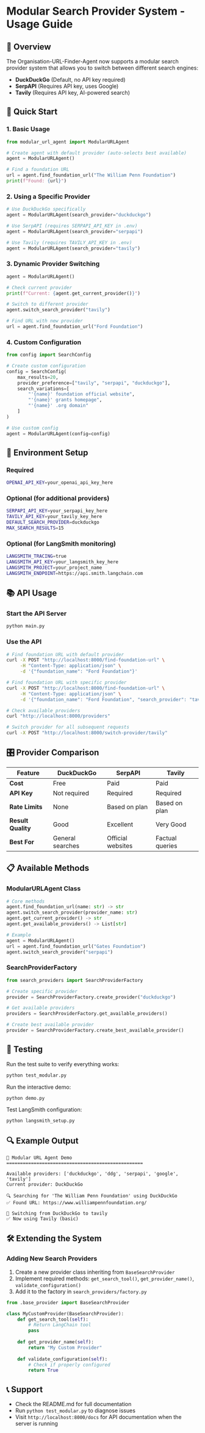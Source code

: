 # Modular Search Provider System - Usage Guide

## 🎯 Overview

The Organisation-URL-Finder-Agent now supports a modular search provider system that allows you to switch between different search engines:

- **DuckDuckGo** (Default, no API key required)
- **SerpAPI** (Requires API key, uses Google)
- **Tavily** (Requires API key, AI-powered search)

## 🚀 Quick Start

### 1. Basic Usage

```python
from modular_url_agent import ModularURLAgent

# Create agent with default provider (auto-selects best available)
agent = ModularURLAgent()

# Find a foundation URL
url = agent.find_foundation_url("The William Penn Foundation")
print(f"Found: {url}")
```

### 2. Using a Specific Provider

```python
# Use DuckDuckGo specifically
agent = ModularURLAgent(search_provider="duckduckgo")

# Use SerpAPI (requires SERPAPI_API_KEY in .env)
agent = ModularURLAgent(search_provider="serpapi")

# Use Tavily (requires TAVILY_API_KEY in .env)
agent = ModularURLAgent(search_provider="tavily")
```

### 3. Dynamic Provider Switching

```python
agent = ModularURLAgent()

# Check current provider
print(f"Current: {agent.get_current_provider()}")

# Switch to different provider
agent.switch_search_provider("tavily")

# Find URL with new provider
url = agent.find_foundation_url("Ford Foundation")
```

### 4. Custom Configuration

```python
from config import SearchConfig

# Create custom configuration
config = SearchConfig(
    max_results=20,
    provider_preference=["tavily", "serpapi", "duckduckgo"],
    search_variations=[
        "'{name}' foundation official website",
        "'{name}' grants homepage",
        "'{name}' .org domain"
    ]
)

# Use custom config
agent = ModularURLAgent(config=config)
```

## 🔧 Environment Setup

### Required
```bash
OPENAI_API_KEY=your_openai_api_key_here
```

### Optional (for additional providers)
```bash
SERPAPI_API_KEY=your_serpapi_key_here
TAVILY_API_KEY=your_tavily_key_here
DEFAULT_SEARCH_PROVIDER=duckduckgo
MAX_SEARCH_RESULTS=15
```

### Optional (for LangSmith monitoring)
```bash
LANGSMITH_TRACING=true
LANGSMITH_API_KEY=your_langsmith_key_here
LANGSMITH_PROJECT=your_project_name
LANGSMITH_ENDPOINT=https://api.smith.langchain.com
```

## 📚 API Usage

### Start the API Server
```bash
python main.py
```

### Use the API
```bash
# Find foundation URL with default provider
curl -X POST "http://localhost:8000/find-foundation-url" \
     -H "Content-Type: application/json" \
     -d '{"foundation_name": "Ford Foundation"}'

# Find foundation URL with specific provider
curl -X POST "http://localhost:8000/find-foundation-url" \
     -H "Content-Type: application/json" \
     -d '{"foundation_name": "Ford Foundation", "search_provider": "tavily"}'

# Check available providers
curl "http://localhost:8000/providers"

# Switch provider for all subsequent requests
curl -X POST "http://localhost:8000/switch-provider/tavily"
```

## 🎛️ Provider Comparison

| Feature | DuckDuckGo | SerpAPI | Tavily |
|---------|------------|---------|--------|
| **Cost** | Free | Paid | Paid |
| **API Key** | Not required | Required | Required |
| **Rate Limits** | None | Based on plan | Based on plan |
| **Result Quality** | Good | Excellent | Very Good |
| **Best For** | General searches | Official websites | Factual queries |

## 📋 Available Methods

### ModularURLAgent Class

```python
# Core methods
agent.find_foundation_url(name: str) -> str
agent.switch_search_provider(provider_name: str)
agent.get_current_provider() -> str
agent.get_available_providers() -> List[str]

# Example
agent = ModularURLAgent()
url = agent.find_foundation_url("Gates Foundation")
agent.switch_search_provider("serpapi")
```

### SearchProviderFactory

```python
from search_providers import SearchProviderFactory

# Create specific provider
provider = SearchProviderFactory.create_provider("duckduckgo")

# Get available providers
providers = SearchProviderFactory.get_available_providers()

# Create best available provider
provider = SearchProviderFactory.create_best_available_provider()
```

## 🧪 Testing

Run the test suite to verify everything works:

```bash
python test_modular.py
```

Run the interactive demo:

```bash
python demo.py
```

Test LangSmith configuration:

```bash
python langsmith_setup.py
```

## 🔍 Example Output

```
🚀 Modular URL Agent Demo
==================================================

Available providers: ['duckduckgo', 'ddg', 'serpapi', 'google', 'tavily']
Current provider: DuckDuckGo

🔍 Searching for 'The William Penn Foundation' using DuckDuckGo
✅ Found URL: https://www.williampennfoundation.org/

🔄 Switching from DuckDuckGo to tavily
✅ Now using Tavily (basic)
```

## 🛠️ Extending the System

### Adding New Search Providers

1. Create a new provider class inheriting from `BaseSearchProvider`
2. Implement required methods: `get_search_tool()`, `get_provider_name()`, `validate_configuration()`
3. Add it to the factory in `search_providers/factory.py`

```python
from .base_provider import BaseSearchProvider

class MyCustomProvider(BaseSearchProvider):
    def get_search_tool(self):
        # Return LangChain tool
        pass
    
    def get_provider_name(self):
        return "My Custom Provider"
    
    def validate_configuration(self):
        # Check if properly configured
        return True
```

## 📞 Support

- Check the README.md for full documentation
- Run `python test_modular.py` to diagnose issues
- Visit `http://localhost:8000/docs` for API documentation when the server is running
